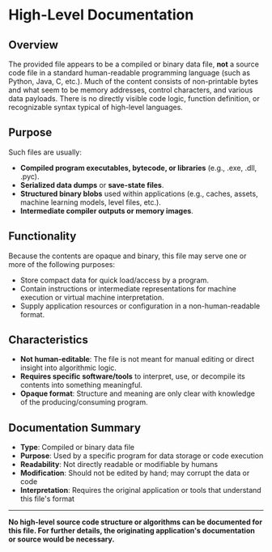 # High-Level Documentation

## Overview

The provided file appears to be a compiled or binary data file, **not** a source code file in a standard human-readable programming language (such as Python, Java, C, etc.). Much of the content consists of non-printable bytes and what seem to be memory addresses, control characters, and various data payloads. There is no directly visible code logic, function definition, or recognizable syntax typical of high-level languages.

## Purpose

Such files are usually:
- **Compiled program executables, bytecode, or libraries** (e.g., .exe, .dll, .pyc).
- **Serialized data dumps** or **save-state files**.
- **Structured binary blobs** used within applications (e.g., caches, assets, machine learning models, level files, etc.).
- **Intermediate compiler outputs or memory images**.

## Functionality

Because the contents are opaque and binary, this file may serve one or more of the following purposes:
- Store compact data for quick load/access by a program.
- Contain instructions or intermediate representations for machine execution or virtual machine interpretation.
- Supply application resources or configuration in a non-human-readable format.

## Characteristics

- **Not human-editable**: The file is not meant for manual editing or direct insight into algorithmic logic.
- **Requires specific software/tools** to interpret, use, or decompile its contents into something meaningful.
- **Opaque format**: Structure and meaning are only clear with knowledge of the producing/consuming program.

## Documentation Summary

- **Type**: Compiled or binary data file
- **Purpose**: Used by a specific program for data storage or code execution
- **Readability**: Not directly readable or modifiable by humans
- **Modification**: Should not be edited by hand; may corrupt the data or code
- **Interpretation**: Requires the original application or tools that understand this file's format

---

**No high-level source code structure or algorithms can be documented for this file. For further details, the originating application's documentation or source would be necessary.**